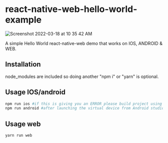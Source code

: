 # react-native-web-hello-world-example
![Screenshot 2022-03-18 at 10 35 42 AM](https://user-images.githubusercontent.com/16849649/158997445-380a0863-7a9c-49ba-85b9-b88d58f992ec.png)

A simple Hello World react-native-web demo that works on IOS, ANDROID & WEB.

## Installation

node_modules are included so doing another "npm i" or "yarn" is optional.

## Usage IOS/android

```bash
npm run ios #if this is giving you an ERROR please build project using XCODE.
npm run android #after launching the virtual device from Android studio.
```

## Usage web

```bash
yarn run web
```
